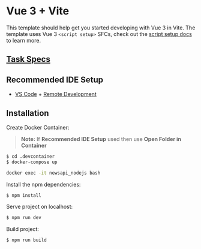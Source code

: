 # Vue 3 + Vite

This template should help get you started developing with Vue 3 in Vite. The template uses Vue 3 `<script setup>` SFCs, check out the [script setup docs](https://v3.vuejs.org/api/sfc-script-setup.html#sfc-script-setup) to learn more.

## [Task Specs](Task.md)

## Recommended IDE Setup

- [VS Code](https://code.visualstudio.com/) + [Remote Development](https://marketplace.visualstudio.com/items?itemName=ms-vscode-remote.vscode-remote-extensionpack)

## Installation

Create Docker Container:

> **Note:** If **Recommended IDE Setup** used then use **Open Folder in Container**

```sh
$ cd .devcontainer
$ docker-compose up

docker exec -it newsapi_nodejs bash
```

Install the npm dependencies:

```sh
$ npm install
```

Serve project on localhost:

```sh
$ npm run dev
```

Build project:

```sh
$ npm run build
```
